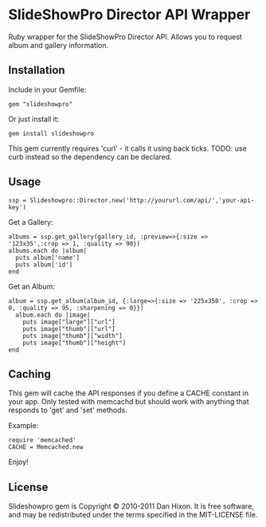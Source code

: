 SlideShowPro Director API Wrapper
============

Ruby wrapper for the SlideShowPro Director API. Allows you to request album and gallery information.

Installation
------------

Include in your Gemfile:

    gem "slideshowpro"
    
Or just install it:
  
    gem install slideshowpro

This gem currently requires 'curl' - it calls it using back ticks. TODO: use curb instead so the dependency can be declared.

Usage
-----

    ssp = Slideshowpro::Director.new('http://yoururl.com/api/','your-api-key')

Get a Gallery:
    
    albums = ssp.get_gallery(gallery_id, :preview=>{:size => '123x35',:crop => 1, :quality => 90})
    albums.each do |album|
      puts album['name'] 
      puts album['id']
    end
    
Get an Album:
    
    album = ssp.get_album(album_id, {:large=>{:size => '225x350', :crop => 0, :quality => 95, :sharpening => 0}})
      album.each do |image|
    	puts image["large"]["url"]
    	puts image["thumb"]["url"]
    	puts image["thumb"]["width"]
    	puts image["thumb"]["height"]
    end
    
Caching
--------

This gem will cache the API responses if you define a CACHE constant in your app.  Only tested with memcachd but should work with anything that responds to 'get' and 'set' methods.

Example:

    require 'memcached'
    CACHE = Memcached.new

Enjoy!

License
-------

Slideshowpro gem is Copyright © 2010-2011 Dan Hixon. It is free software, and may be redistributed under the terms specified in the MIT-LICENSE file.